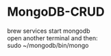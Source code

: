 # MongoDB-CRUD
brew services start mongodb<br>
open another terminal and then:<br>
sudo ~/mongodb/bin/mongo<br>
